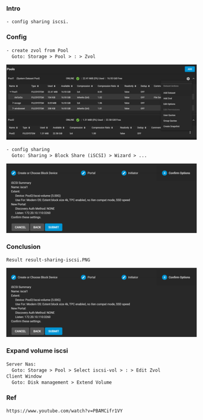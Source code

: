 
### Intro
    - config sharing iscsi.

### Config
    - create zvol from Pool 
      Goto: Storage > Pool > : > Zvol
   <p align="center"><img src="https://github.com/hieunt84/play-truenas/blob/master/images/config-add-zvol.PNG" /></p>

    - config sharing 
      Goto: Sharing > Block Share (iSCSI) > Wizard > ...
   <p align="center"><img src="https://github.com/hieunt84/play-truenas/blob/master/images/config-sharing-iscsi.PNG" /></p>

  
### Conclusion
    Result result-sharing-iscsi.PNG
   <p align="center"><img src="https://github.com/hieunt84/play-truenas/blob/master/images/config-sharing-iscsi.PNG" /></p>

### Expand volume iscsi
    Server Nas:
      Goto: Storage > Pool > Select iscsi-vol > : > Edit Zvol
    Client Window
      Goto: Disk management > Extend Volume

### Ref
    https://www.youtube.com/watch?v=PBAMCifr1VY

   